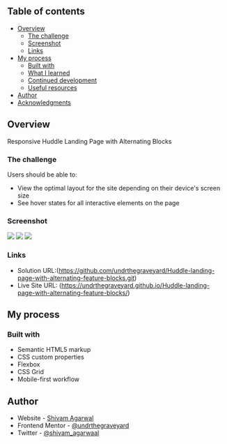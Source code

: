  ## Table of contents

- [Overview](#overview)
  - [The challenge](#the-challenge)
  - [Screenshot](#screenshot)
  - [Links](#links)
- [My process](#my-process)
  - [Built with](#built-with)
  - [What I learned](#what-i-learned)
  - [Continued development](#continued-development)
  - [Useful resources](#useful-resources)
- [Author](#author)
- [Acknowledgments](#acknowledgments)

## Overview

Responsive Huddle Landing Page with Alternating Blocks

### The challenge

Users should be able to:

- View the optimal layout for the site depending on their device's screen size
- See hover states for all interactive elements on the page

### Screenshot

![](./design/Final%20Design%20Mobile%20Preview.png)
![](./design/Final%20Design%20Tablet%20Preview.png)
![](./design/Final%20Design%20Desktop%20Preview.png)

### Links

- Solution URL:(https://github.com/undrthegraveyard/Huddle-landing-page-with-alternating-feature-blocks.git)
- Live Site URL: (https://undrthegraveyard.github.io/Huddle-landing-page-with-alternating-feature-blocks/)

## My process

### Built with

- Semantic HTML5 markup
- CSS custom properties
- Flexbox
- CSS Grid
- Mobile-first workflow

## Author

- Website - [Shivam Agarwal](https://www.shivamagarwal.au)
- Frontend Mentor - [@undrthegraveyard](https://www.frontendmentor.io/profile/undrthegraveyard)
- Twitter - [@shivam_agarwaal](https://twitter.com/shivam_agarwaal)